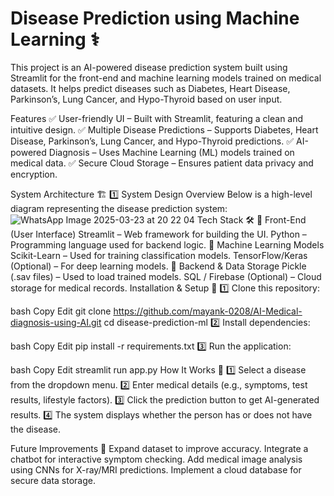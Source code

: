 
# Disease Prediction using Machine Learning ⚕️
This project is an AI-powered disease prediction system built using Streamlit for the front-end and machine learning models trained on medical datasets. It helps predict diseases such as Diabetes, Heart Disease, Parkinson’s, Lung Cancer, and Hypo-Thyroid based on user input.

Features
✅ User-friendly UI – Built with Streamlit, featuring a clean and intuitive design.
✅ Multiple Disease Predictions – Supports Diabetes, Heart Disease, Parkinson’s, Lung Cancer, and Hypo-Thyroid predictions.
✅ AI-powered Diagnosis – Uses Machine Learning (ML) models trained on medical data.
✅ Secure Cloud Storage – Ensures patient data privacy and encryption.

System Architecture 🏗️
1️⃣ System Design Overview
Below is a high-level diagram representing the disease prediction system:
![WhatsApp Image 2025-03-23 at 20 22 04](https://github.com/user-attachments/assets/c23f3985-a0d7-4c10-b091-91961dd50457)
Tech Stack 🛠️
🔹 Front-End (User Interface)
Streamlit – Web framework for building the UI.
Python – Programming language used for backend logic.
🔹 Machine Learning Models
Scikit-Learn – Used for training classification models.
TensorFlow/Keras (Optional) – For deep learning models.
🔹 Backend & Data Storage
Pickle (.sav files) – Used to load trained models.
SQL / Firebase (Optional) – Cloud storage for medical records.
Installation & Setup 🚀
1️⃣ Clone this repository:

bash
Copy
Edit
git clone https://github.com/mayank-0208/AI-Medical-diagnosis-using-AI.git
cd disease-prediction-ml
2️⃣ Install dependencies:

bash
Copy
Edit
pip install -r requirements.txt
3️⃣ Run the application:

bash
Copy
Edit
streamlit run app.py
How It Works 🤖
1️⃣ Select a disease from the dropdown menu.
2️⃣ Enter medical details (e.g., symptoms, test results, lifestyle factors).
3️⃣ Click the prediction button to get AI-generated results.
4️⃣ The system displays whether the person has or does not have the disease.

Future Improvements 🚀
Expand dataset to improve accuracy.
Integrate a chatbot for interactive symptom checking.
Add medical image analysis using CNNs for X-ray/MRI predictions.
Implement a cloud database for secure data storage.
